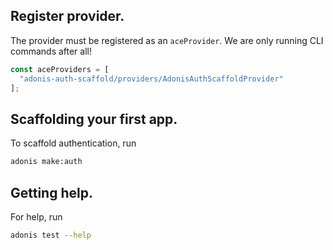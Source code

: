 ## Register provider.

The provider must be registered as an `aceProvider`. We are only running CLI commands after all!

```js
const aceProviders = [
  "adonis-auth-scaffold/providers/AdonisAuthScaffoldProvider"
];
```



## Scaffolding your first app.

To scaffold authentication, run

```bash
adonis make:auth
```

## Getting help.

For help, run

```bash
adonis test --help
```
